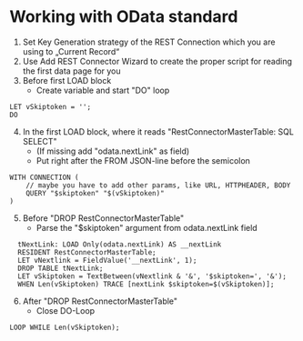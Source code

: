  # Working with OData standard
 
 1. Set Key Generation strategy of the REST Connection which you are using to „Current Record“
 2. Use Add REST Connector Wizard to create the proper script for reading the first data page for you
 3. Before first LOAD block
    - Create variable and start "DO" loop 
```
LET vSkiptoken = '';
DO
```
 4. In the first LOAD block, where it reads "RestConnectorMasterTable: SQL SELECT" 
    - (If missing add "odata.nextLink" as field)
    - Put right after the FROM JSON-line before the semicolon 
```
WITH CONNECTION (
    // maybe you have to add other params, like URL, HTTPHEADER, BODY
    QUERY "$skiptoken" "$(vSkiptoken)"
)
```
 5. Before "DROP RestConnectorMasterTable"
    - Parse the "$skiptoken" argument from odata.nextLink field
```
  tNextLink: LOAD Only(odata.nextLink) AS __nextLink 
  RESIDENT RestConnectorMasterTable;
  LET vNextlink = FieldValue('__nextLink', 1);
  DROP TABLE tNextLink;
  LET vSkiptoken = TextBetween(vNextlink & '&', '$skiptoken=', '&');
  WHEN Len(vSkiptoken) TRACE [nextLink $skiptoken=$(vSkiptoken)];
```    
 6. After "DROP RestConnectorMasterTable"
    - Close DO-Loop
```
LOOP WHILE Len(vSkiptoken);
```
 

